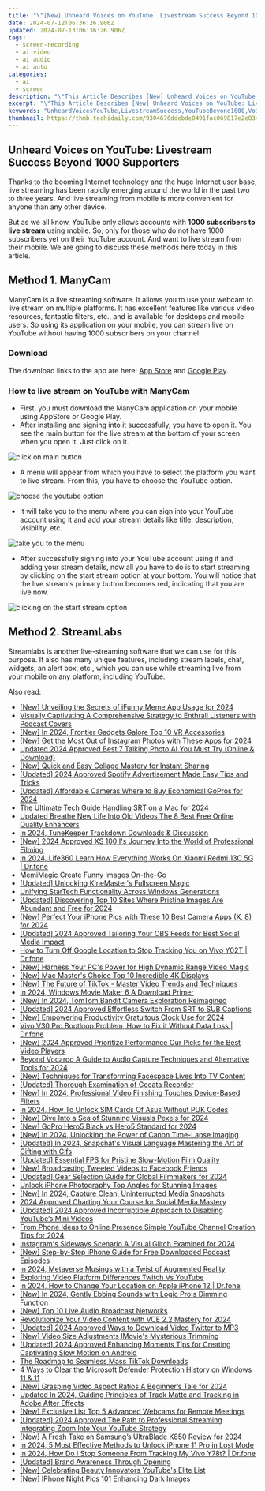 ```yaml
---
title: "\"[New] Unheard Voices on YouTube  Livestream Success Beyond 1000 Supporters for 2024\""
date: 2024-07-12T06:36:26.906Z
updated: 2024-07-13T06:36:26.906Z
tags: 
  - screen-recording
  - ai video
  - ai audio
  - ai auto
categories: 
  - ai
  - screen
description: "\"This Article Describes [New] Unheard Voices on YouTube: Livestream Success Beyond 1000 Supporters for 2024\""
excerpt: "\"This Article Describes [New] Unheard Voices on YouTube: Livestream Success Beyond 1000 Supporters for 2024\""
keywords: "UnheardVoicesYouTube,LivestreamSuccess,YouTubeBeyond1000,VoiceLivestreamYT,BeyondSupportYouTube,LivestreamUnheard,YouTube1000Voices"
thumbnail: https://thmb.techidaily.com/9304676ddebde0491fac069817e2e83439806cdb3bbe061f637b22cd4655ca5f.jpg
---
```


## Unheard Voices on YouTube: Livestream Success Beyond 1000 Supporters

Thanks to the booming Internet technology and the huge Internet user base, live streaming has been rapidly emerging around the world in the past two to three years. And live streaming from mobile is more convenient for anyone than any other device.

But as we all know, YouTube only allows accounts with **1000 subscribers to live stream** using mobile. So, only for those who do not have 1000 subscribers yet on their YouTube account. And want to live stream from their mobile. We are going to discuss these methods here today in this article.

## Method 1\. ManyCam

ManyCam is a live streaming software. It allows you to use your webcam to live stream on multiple platforms. It has excellent features like various video resources, fantastic filters, etc., and is available for desktops and mobile users. So using its application on your mobile, you can stream live on YouTube without having 1000 subscribers on your channel.

### Download

The download links to the app are here: [App Store](https://apps.apple.com/us/app/manycam/id1112694921?ls=1) and [Google Play](https://play.google.com/store/apps/details?id=com.visicommedia.manycam).

### How to live stream on YouTube with ManyCam

* First, you must download the ManyCam application on your mobile using AppStore or Google Play.
* After installing and signing into it successfully, you have to open it. You see the main button for the live stream at the bottom of your screen when you open it. Just click on it.

![click on main button](https://images.wondershare.com/filmora/article-images/2022/12/live-stream-1.jpg)

* A menu will appear from which you have to select the platform you want to live stream. From this, you have to choose the YouTube option.

![choose the youtube option](https://images.wondershare.com/filmora/article-images/2022/12/live-stream-2.jpg)

* It will take you to the menu where you can sign into your YouTube account using it and add your stream details like title, description, visibility, etc.

![take you to the menu](https://images.wondershare.com/filmora/article-images/2022/12/live-stream-3.jpg)

* After successfully signing into your YouTube account using it and adding your stream details, now all you have to do is to start streaming by clicking on the start stream option at your bottom. You will notice that the live stream's primary button becomes red, indicating that you are live now.

![clicking on the start stream option](https://images.wondershare.com/filmora/article-images/2022/12/live-stream-4.jpg)

## Method 2\. StreamLabs

Streamlabs is another live-streaming software that we can use for this purpose. It also has many unique features, including stream labels, chat, widgets, an alert box, etc., which you can use while streaming live from your mobile on any platform, including YouTube.


<ins class="adsbygoogle"
     style="display:block"
     data-ad-format="autorelaxed"
     data-ad-client="ca-pub-7571918770474297"
     data-ad-slot="1223367746"></ins>



<ins class="adsbygoogle"
     style="display:block"
     data-ad-client="ca-pub-7571918770474297"
     data-ad-slot="8358498916"
     data-ad-format="auto"
     data-full-width-responsive="true"></ins>




<span class="atpl-alsoreadstyle">Also read:</span>
<div><ul>
<li><a href="https://fox-links.techidaily.com/new-unveiling-the-secrets-of-ifunny-meme-app-usage-for-2024/"><u>[New] Unveiling the Secrets of iFunny Meme App Usage for 2024</u></a></li>
<li><a href="https://audio-shaping.techidaily.com/visually-captivating-a-comprehensive-strategy-to-enthrall-listeners-with-podcast-covers/"><u>Visually Captivating A Comprehensive Strategy to Enthrall Listeners with Podcast Covers</u></a></li>
<li><a href="https://fox-links.techidaily.com/new-in-2024-frontier-gadgets-galore-top-10-vr-accessories/"><u>[New] In 2024, Frontier Gadgets Galore  Top 10 VR Accessories</u></a></li>
<li><a href="https://instagram-video-files.techidaily.com/new-get-the-most-out-of-instagram-photos-with-these-apps-for-2024/"><u>[New] Get the Most Out of Instagram Photos with These Apps for 2024</u></a></li>
<li><a href="https://ai-voice-clone.techidaily.com/updated-2024-approved-best-7-talking-photo-ai-you-must-try-online-and-download/"><u>Updated 2024 Approved Best 7 Talking Photo AI You Must Try (Online & Download)</u></a></li>
<li><a href="https://extra-approaches.techidaily.com/new-quick-and-easy-collage-mastery-for-instant-sharing/"><u>[New] Quick and Easy Collage Mastery for Instant Sharing</u></a></li>
<li><a href="https://fox-links.techidaily.com/updated-2024-approved-spotify-advertisement-made-easy-tips-and-tricks/"><u>[Updated] 2024 Approved  Spotify Advertisement Made Easy  Tips and Tricks</u></a></li>
<li><a href="https://fox-links.techidaily.com/updated-affordable-cameras-where-to-buy-economical-gopros-for-2024/"><u>[Updated] Affordable Cameras  Where to Buy Economical GoPros for 2024</u></a></li>
<li><a href="https://fox-links.techidaily.com/the-ultimate-tech-guide-handling-srt-on-a-mac-for-2024/"><u>The Ultimate Tech Guide  Handling SRT on a Mac for 2024</u></a></li>
<li><a href="https://ai-vdieo-software.techidaily.com/updated-breathe-new-life-into-old-videos-the-8-best-free-online-quality-enhancers/"><u>Updated Breathe New Life Into Old Videos The 8 Best Free Online Quality Enhancers</u></a></li>
<li><a href="https://screen-activity-recording.techidaily.com/in-2024-tunekeeper-trackdown-downloads-and-discussion/"><u>In 2024, TuneKeeper Trackdown  Downloads & Discussion</u></a></li>
<li><a href="https://fox-links.techidaily.com/new-2024-approved-xs-100-is-journey-into-the-world-of-professional-filming/"><u>[New] 2024 Approved  XS 100 I's Journey Into the World of Professional Filming</u></a></li>
<li><a href="https://phone-solutions.techidaily.com/in-2024-life360-learn-how-everything-works-on-xiaomi-redmi-13c-5g-drfone-by-drfone-virtual-android/"><u>In 2024, Life360 Learn How Everything Works On Xiaomi Redmi 13C 5G | Dr.fone</u></a></li>
<li><a href="https://fox-links.techidaily.com/memimagic-create-funny-images-on-the-go/"><u>MemiMagic  Create Funny Images On-the-Go</u></a></li>
<li><a href="https://some-approaches.techidaily.com/updated-unlocking-kinemasters-fullscreen-magic/"><u>[Updated] Unlocking KineMaster's Fullscreen Magic</u></a></li>
<li><a href="https://driver-install.techidaily.com/unifying-startech-functionality-across-windows-generations/"><u>Unifying StarTech Functionality Across Windows Generations</u></a></li>
<li><a href="https://fox-links.techidaily.com/updated-discovering-top-10-sites-where-pristine-images-are-abundant-and-free-for-2024/"><u>[Updated] Discovering Top 10 Sites Where Pristine Images Are Abundant and Free for 2024</u></a></li>
<li><a href="https://fox-links.techidaily.com/new-perfect-your-iphone-pics-with-these-10-best-camera-apps-x-8-for-2024/"><u>[New] Perfect Your iPhone Pics with These 10 Best Camera Apps (X, 8) for 2024</u></a></li>
<li><a href="https://video-screen-grab.techidaily.com/updated-2024-approved-tailoring-your-obs-feeds-for-best-social-media-impact/"><u>[Updated] 2024 Approved  Tailoring Your OBS Feeds for Best Social Media Impact</u></a></li>
<li><a href="https://android-location-track.techidaily.com/how-to-turn-off-google-location-to-stop-tracking-you-on-vivo-y02t-drfone-by-drfone-virtual-android/"><u>How to Turn Off Google Location to Stop Tracking You on Vivo Y02T | Dr.fone</u></a></li>
<li><a href="https://fox-links.techidaily.com/new-harness-your-pcs-power-for-high-dynamic-range-video-magic/"><u>[New] Harness Your PC's Power for High Dynamic Range Video Magic</u></a></li>
<li><a href="https://fox-links.techidaily.com/new-mac-masters-choice-top-10-incredible-4k-displays/"><u>[New] Mac Master's Choice  Top 10 Incredible 4K Displays</u></a></li>
<li><a href="https://fox-links.techidaily.com/new-the-future-of-tiktok-master-video-trends-and-techniques/"><u>[New] The Future of TikTok - Master Video Trends and Techniques</u></a></li>
<li><a href="https://fox-links.techidaily.com/in-2024-windows-movie-maker-6-a-download-primer/"><u>In 2024, Windows Movie Maker 6  A Download Primer</u></a></li>
<li><a href="https://fox-links.techidaily.com/new-in-2024-tomtom-bandit-camera-exploration-reimagined/"><u>[New] In 2024, TomTom Bandit Camera  Exploration Reimagined</u></a></li>
<li><a href="https://fox-links.techidaily.com/updated-2024-approved-effortless-switch-from-srt-to-sub-captions/"><u>[Updated] 2024 Approved  Effortless Switch  From SRT to SUB Captions</u></a></li>
<li><a href="https://fox-links.techidaily.com/new-empowering-productivity-gratuitous-clock-use-for-2024/"><u>[New] Empowering Productivity  Gratuitous Clock Use for 2024</u></a></li>
<li><a href="https://howto.techidaily.com/vivo-v30-pro-bootloop-problem-how-to-fix-it-without-data-loss-drfone-by-drfone-fix-android-problems-fix-android-problems/"><u>Vivo V30 Pro Bootloop Problem, How to Fix it Without Data Loss | Dr.fone</u></a></li>
<li><a href="https://fox-links.techidaily.com/new-2024-approved-prioritize-performance-our-picks-for-the-best-video-players/"><u>[New] 2024 Approved  Prioritize Performance  Our Picks for the Best Video Players</u></a></li>
<li><a href="https://sound-optimizing.techidaily.com/beyond-vocaroo-a-guide-to-audio-capture-techniques-and-alternative-tools-for-2024/"><u>Beyond Vocaroo A Guide to Audio Capture Techniques and Alternative Tools for 2024</u></a></li>
<li><a href="https://facebook-video-files.techidaily.com/new-techniques-for-transforming-facespace-lives-into-tv-content/"><u>[New] Techniques for Transforming Facespace Lives Into TV Content</u></a></li>
<li><a href="https://remote-screen-capture.techidaily.com/updated-thorough-examination-of-gecata-recorder/"><u>[Updated] Thorough Examination of Gecata Recorder</u></a></li>
<li><a href="https://fox-links.techidaily.com/new-in-2024-professional-video-finishing-touches-device-based-filters/"><u>[New] In 2024, Professional Video Finishing Touches  Device-Based Filters</u></a></li>
<li><a href="https://sim-unlock.techidaily.com/in-2024-how-to-unlock-sim-cards-of-asus-without-puk-codes-by-drfone-android/"><u>In 2024, How To Unlock SIM Cards Of Asus Without PUK Codes</u></a></li>
<li><a href="https://fox-links.techidaily.com/new-dive-into-a-sea-of-stunning-visuals-pexels-for-2024/"><u>[New] Dive Into a Sea of Stunning Visuals  Pexels for 2024</u></a></li>
<li><a href="https://fox-links.techidaily.com/new-gopro-hero5-black-vs-hero5-standard-for-2024/"><u>[New] GoPro Hero5 Black vs Hero5 Standard for 2024</u></a></li>
<li><a href="https://fox-links.techidaily.com/new-in-2024-unlocking-the-power-of-canon-time-lapse-imaging/"><u>[New] In 2024, Unlocking the Power of Canon Time-Lapse Imaging</u></a></li>
<li><a href="https://snapchat-videos.techidaily.com/updated-in-2024-snapchats-visual-language-mastering-the-art-of-gifting-with-gifs/"><u>[Updated] In 2024, Snapchat's Visual Language  Mastering the Art of Gifting with Gifs</u></a></li>
<li><a href="https://fox-links.techidaily.com/updated-essential-fps-for-pristine-slow-motion-film-quality/"><u>[Updated] Essential FPS for Pristine Slow-Motion Film Quality</u></a></li>
<li><a href="https://twitter-clips.techidaily.com/new-broadcasting-tweeted-videos-to-facebook-friends/"><u>[New] Broadcasting Tweeted Videos to Facebook Friends</u></a></li>
<li><a href="https://fox-links.techidaily.com/updated-gear-selection-guide-for-global-filmmakers-for-2024/"><u>[Updated] Gear Selection Guide for Global Filmmakers for 2024</u></a></li>
<li><a href="https://fox-links.techidaily.com/unlock-iphone-photography-top-angles-for-stunning-images/"><u>Unlock iPhone Photography  Top Angles for Stunning Images</u></a></li>
<li><a href="https://fox-links.techidaily.com/new-in-2024-capture-clean-uninterrupted-media-snapshots/"><u>[New] In 2024, Capture Clean, Uninterrupted Media Snapshots</u></a></li>
<li><a href="https://extra-information.techidaily.com/2024-approved-charting-your-course-for-social-media-mastery/"><u>2024 Approved  Charting Your Course for Social Media Mastery</u></a></li>
<li><a href="https://youtube-webster.techidaily.com/ed-2024-approved-incorruptible-approach-to-disabling-youtubes-mini-videos/"><u>[Updated] 2024 Approved  Incorruptible Approach to Disabling YouTube’s Mini Videos</u></a></li>
<li><a href="https://youtube-webster.techidaily.com/phone-ideas-to-online-presence-simple-youtube-channel-creation-tips-for-2024/"><u>From Phone Ideas to Online Presence  Simple YouTube Channel Creation Tips for 2024</u></a></li>
<li><a href="https://vp-tips.techidaily.com/instagrams-sideways-scenario-a-visual-glitch-examined-for-2024/"><u>Instagram's Sideways Scenario  A Visual Glitch Examined for 2024</u></a></li>
<li><a href="https://fox-links.techidaily.com/new-step-by-step-iphone-guide-for-free-downloaded-podcast-episodes/"><u>[New] Step-by-Step iPhone Guide for Free Downloaded Podcast Episodes</u></a></li>
<li><a href="https://extra-support.techidaily.com/in-2024-metaverse-musings-with-a-twist-of-augmented-reality/"><u>In 2024, Metaverse Musings with a Twist of Augmented Reality</u></a></li>
<li><a href="https://extra-tips.techidaily.com/exploring-video-platform-differences-twitch-vs-youtube/"><u>Exploring Video Platform Differences  Twitch Vs YouTube</u></a></li>
<li><a href="https://iphone-location.techidaily.com/in-2024-how-to-change-your-location-on-apple-iphone-12-drfone-by-drfone-virtual-ios/"><u>In 2024, How to Change Your Location on Apple iPhone 12 | Dr.fone</u></a></li>
<li><a href="https://fox-links.techidaily.com/new-in-2024-gently-ebbing-sounds-with-logic-pros-dimming-function/"><u>[New] In 2024, Gently Ebbing Sounds with Logic Pro's Dimming Function</u></a></li>
<li><a href="https://fox-links.techidaily.com/new-top-10-live-audio-broadcast-networks/"><u>[New] Top 10 Live Audio Broadcast Networks</u></a></li>
<li><a href="https://fox-links.techidaily.com/revolutionize-your-video-content-with-vce-22-mastery-for-2024/"><u>Revolutionize Your Video Content with VCE 2.2 Mastery for 2024</u></a></li>
<li><a href="https://fox-links.techidaily.com/updated-2024-approved-ways-to-download-video-twitter-to-mp3/"><u>[Updated] 2024 Approved  Ways to Download Video Twitter to MP3</u></a></li>
<li><a href="https://fox-links.techidaily.com/new-video-size-adjustments-imovies-mysterious-trimming/"><u>[New] Video Size Adjustments  IMovie's Mysterious Trimming</u></a></li>
<li><a href="https://fox-links.techidaily.com/updated-2024-approved-enhancing-moments-tips-for-creating-captivating-slow-motion-on-android/"><u>[Updated] 2024 Approved  Enhancing Moments  Tips for Creating Captivating Slow Motion on Android</u></a></li>
<li><a href="https://fox-links.techidaily.com/the-roadmap-to-seamless-mass-tiktok-downloads/"><u>The Roadmap to Seamless Mass TikTok Downloads</u></a></li>
<li><a href="https://win11-tips.techidaily.com/4-ways-to-clear-the-microsoft-defender-protection-history-on-windows-11-and-11/"><u>4 Ways to Clear the Microsoft Defender Protection History on Windows 11 & 11</u></a></li>
<li><a href="https://fox-links.techidaily.com/new-grasping-video-aspect-ratios-a-beginners-tale-for-2024/"><u>[New] Grasping Video Aspect Ratios  A Beginner’s Tale for 2024</u></a></li>
<li><a href="https://ai-video-editing.techidaily.com/updated-in-2024-guiding-principles-of-track-matte-and-tracking-in-adobe-after-effects/"><u>Updated In 2024, Guiding Principles of Track Matte and Tracking in Adobe After Effects</u></a></li>
<li><a href="https://screen-sharing-recording.techidaily.com/new-exclusive-list-top-5-advanced-webcams-for-remote-meetings/"><u>[New] Exclusive List  Top 5 Advanced Webcams for Remote Meetings</u></a></li>
<li><a href="https://fox-links.techidaily.com/updated-2024-approved-the-path-to-professional-streaming-integrating-zoom-into-your-youtube-strategy/"><u>[Updated] 2024 Approved  The Path to Professional Streaming  Integrating Zoom Into Your YouTube Strategy</u></a></li>
<li><a href="https://fox-links.techidaily.com/new-a-fresh-take-on-samsungs-ultrablade-k850-review-for-2024/"><u>[New] A Fresh Take on Samsung’s UltraBlade K850 Review for 2024</u></a></li>
<li><a href="https://ios-unlock.techidaily.com/in-2024-5-most-effective-methods-to-unlock-iphone-11-pro-in-lost-mode-by-drfone-ios/"><u>In 2024, 5 Most Effective Methods to Unlock iPhone 11 Pro in Lost Mode</u></a></li>
<li><a href="https://android-location-track.techidaily.com/in-2024-how-do-i-stop-someone-from-tracking-my-vivo-y78t-drfone-by-drfone-virtual-android/"><u>In 2024, How Do I Stop Someone From Tracking My Vivo Y78t? | Dr.fone</u></a></li>
<li><a href="https://fox-links.techidaily.com/updated-brand-awareness-through-opening/"><u>[Updated] Brand Awareness Through Opening</u></a></li>
<li><a href="https://youtube-clips.techidaily.com/new-celebrating-beauty-innovators-youtubes-elite-list/"><u>[New] Celebrating Beauty Innovators  YouTube's Elite List</u></a></li>
<li><a href="https://fox-links.techidaily.com/new-iphone-night-pics-101-enhancing-dark-images/"><u>[New] IPhone Night Pics 101  Enhancing Dark Images</u></a></li>
</ul></div>

